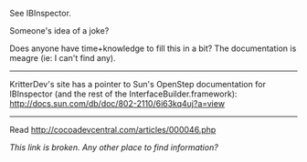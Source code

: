 See IBInspector.

Someone's idea of a joke?

Does anyone have time+knowledge to fill this in a bit? The documentation is meagre (ie: I can't find any).

----

KritterDev's site has a pointer to Sun's OpenStep documentation for IBInspector (and the rest of the InterfaceBuilder.framework):
http://docs.sun.com/db/doc/802-2110/6i63kq4uj?a=view

----

Read http://cocoadevcentral.com/articles/000046.php

*This link is broken. Any other place to find information?*
